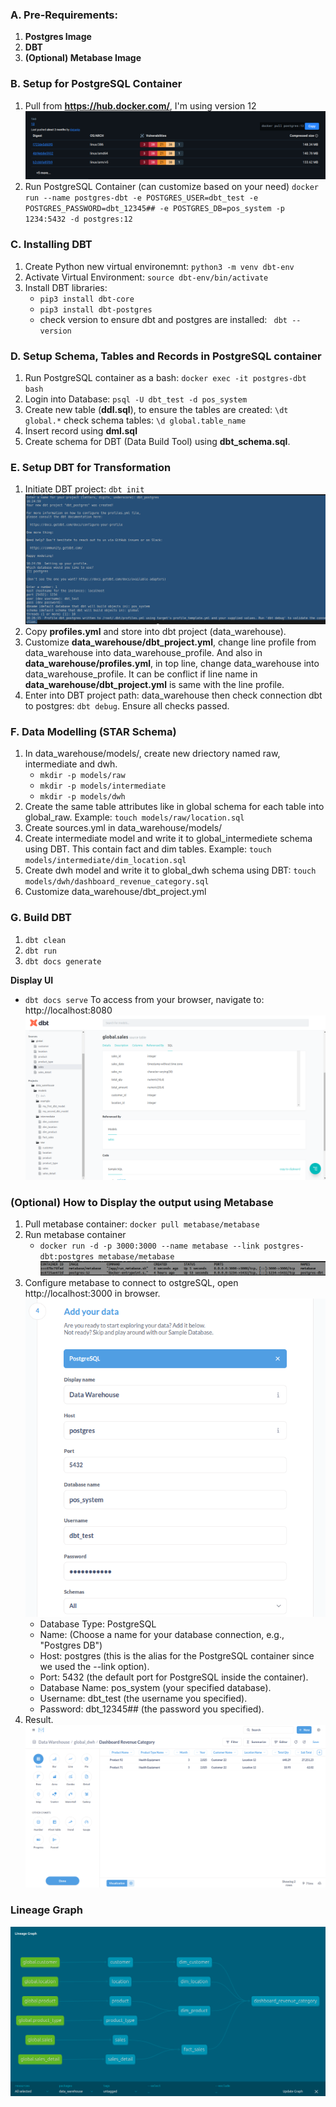 ### A. Pre-Requirements:
1. **Postgres Image**
2. **DBT**
3. **(Optional) Metabase Image**


### B. Setup for PostgreSQL Container
1. Pull from **https://hub.docker.com/**, I'm using version 12
![alt text](<postgres.png>)
2. Run PostgreSQL Container (can customize based on your need)
`docker run --name postgres-dbt -e POSTGRES_USER=dbt_test -e POSTGRES_PASSWORD=dbt_12345## -e POSTGRES_DB=pos_system -p 1234:5432 -d postgres:12`


### C. Installing DBT
1. Create Python new virtual environemnt: `python3 -m venv dbt-env`
2. Activate Virtual Environment: `source dbt-env/bin/activate`
3. Install DBT libraries: 
    - `pip3 install dbt-core`
    - `pip3 install dbt-postgres`
    - check version to ensure dbt and postgres are installed: ` dbt --version`


### D. Setup Schema, Tables and Records in PostgreSQL container
1. Run PostgreSQL container as a bash:
`docker exec -it postgres-dbt bash`
2. Login into Database:
`psql -U dbt_test -d pos_system`
3. Create new table (**ddl.sql**), to ensure the tables are created:
`\dt global.*`
check schema tables:
`\d global.table_name`
4. Insert record using **dml.sql**
5. Create schema for DBT (Data Build Tool) using **dbt_schema.sql**.


### E. Setup DBT for Transformation
1. Initiate DBT project: `dbt init`
![alt text](dbt_init.png)
2. Copy **profiles.yml** and store into dbt project (data_warehouse).
3. Customize **data_warehouse/dbt_project.yml**, change line profile from data_warehouse into data_warehouse_profile. And also in **data_warehouse/profiles.yml**, in top line, change data_warehouse into data_warehouse_profile. It can be conflict if line name in **data_warehouse/dbt_project.yml** is same with the line profile.
4. Enter into DBT project path: data_warehouse then check connection dbt to postgres: `dbt debug`. Ensure all checks passed.


### F. Data Modelling (STAR Schema)
1. In data_warehouse/models/, create new driectory named raw, intermediate and dwh. 
    - `mkdir -p models/raw`
    - `mkdir -p models/intermediate`
    - `mkdir -p models/dwh`
2. Create the same table attributes like in global schema for each table into global_raw. Example: `touch models/raw/location.sql`
3. Create sources.yml in data_warehouse/models/
4. Create intermediate model and write it to global_intermediete schema using DBT. This contain fact and dim tables. Example: `touch models/intermediate/dim_location.sql`
5. Create dwh model and write it to global_dwh schema using DBT: `touch models/dwh/dashboard_revenue_category.sql`
6. Customize data_warehouse/dbt_project.yml


### G. Build DBT
1. `dbt clean`
2. `dbt run`
3. `dbt docs generate`

**Display UI**
- `dbt docs serve`
To access from your browser, navigate to: http://localhost:8080
![alt text](result.png)


### (Optional) How to Display the output using Metabase
1. Pull metabase container: `docker pull metabase/metabase`
2. Run metabase container
    - `docker run -d -p 3000:3000 --name metabase --link postgres-dbt:postgres metabase/metabase`
![alt text](metabase.png)
3. Configure metabase to connect to ostgreSQL, open http://localhost:3000 in browser.
![alt text](config_metabase.png)
    - Database Type: PostgreSQL
    - Name: (Choose a name for your database connection, e.g., "Postgres DB")
    - Host: postgres (this is the alias for the PostgreSQL container since we used the --link option).
    - Port: 5432 (the default port for PostgreSQL inside the container).
    - Database Name: pos_system (your specified database).
    - Username: dbt_test (the username you specified).
    - Password: dbt_12345## (the password you specified).
4. Result.
![alt text](dashboard.png)


### Lineage Graph
![alt text](<Lineage Graph.png>)





